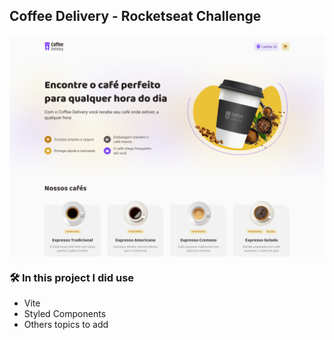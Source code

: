 ## Coffee Delivery - Rocketseat Challenge
<img src="./src/assets/captura-de-tela.png" align="center" />


### 🛠️ In this project I did use

* Vite
* Styled Components
* Others topics to add
